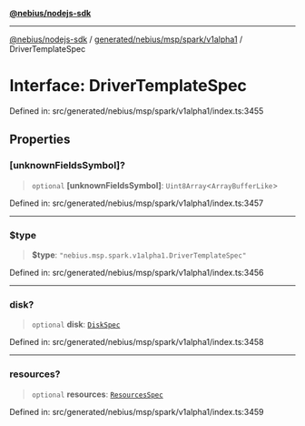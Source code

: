 [**@nebius/nodejs-sdk**](../../../../../../README.md)

***

[@nebius/nodejs-sdk](../../../../../../README.md) / [generated/nebius/msp/spark/v1alpha1](../README.md) / DriverTemplateSpec

# Interface: DriverTemplateSpec

Defined in: src/generated/nebius/msp/spark/v1alpha1/index.ts:3455

## Properties

### \[unknownFieldsSymbol\]?

> `optional` **\[unknownFieldsSymbol\]**: `Uint8Array`\<`ArrayBufferLike`\>

Defined in: src/generated/nebius/msp/spark/v1alpha1/index.ts:3457

***

### $type

> **$type**: `"nebius.msp.spark.v1alpha1.DriverTemplateSpec"`

Defined in: src/generated/nebius/msp/spark/v1alpha1/index.ts:3456

***

### disk?

> `optional` **disk**: [`DiskSpec`](../../../v1alpha1/resource/interfaces/DiskSpec.md)

Defined in: src/generated/nebius/msp/spark/v1alpha1/index.ts:3458

***

### resources?

> `optional` **resources**: [`ResourcesSpec`](../../../v1alpha1/resource/interfaces/ResourcesSpec.md)

Defined in: src/generated/nebius/msp/spark/v1alpha1/index.ts:3459
